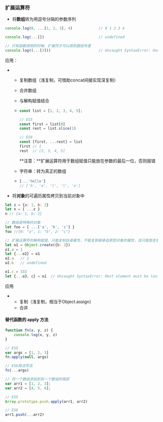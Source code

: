 ### 扩展运算符

* 将**数组**转为用逗号分隔的参数序列

```javascript
console.log(0, ...[1, 2, 3], 4)            // 0 1 2 3 4

console.log(...[])                         // undefined

// 只有函数调用的时候，扩展符才可以放到圆括号里
console.log((...[3]))                      // Uncaught SyntaxError: Unexpected number
```

应用：

* * 复制数组（浅复制，可借助concat间接实现深复制）
  * 合并数组
  * 与解构赋值结合
  * ```js
    const list = [1, 2, 3, 4, 5];

    // ES5
    const first = list[0]
    const rest = list.slice(1)

    // ES6
    const [first, ...rest] = list
    first // 1
    rest  // [2, 3, 4, 5]
    ```

    **注意：**扩展运算符用于数组赋值只能放在参数的最后一位，否则报错

  * 字符串：转为真正的数组

  * ```js
    [...'hello']
    // ['h', 'e', 'l', 'l', 'o']
    ```
* 将**对象**的可遍历属性拷贝到当前对象中

```js
let z = {a: 1, b: 2}
let n = { ...z }
n // {a: 1, b: 2}

// 数组是特殊的对象
let foo = { ...['a', 'b', 'c'] }
foo //{0: "a", 1: "b", 2: "c"}
```

```js
// 扩展运算符的解构赋值，只能复制自身属性，不能复制继承自原型对象的属性，且只能放在参数的最后一位
let o1 = Object.create({b: 2})
o1.a = 1
let {...o2} = o1
o2.a   // 1
o2.b   // undefined

o1.c = 333
let {...o3, c} = o1  // Uncaught SyntaxError: Rest element must be last element
```

应用

* * 复制（浅复制，相当于Object.assign）
  * 合并

#### 替代函数的 apply 方法

```javascript
function fn(x, y, z) {
    console.log(x, y, z)
}

// ES5
var args = [1, 2, 3]
fn.apply(null, args)

// ES6简洁写法
fn(...args)
```

```javascript
// 将一个数组添加到另一个数组的尾部
var arr1 = [1, 2, 3];
var arr2 = [4, 5, 6];

// ES5
Array.prototype.push.apply(arr1, arr2)

// ES6
arr1.push(...arr2)
```




